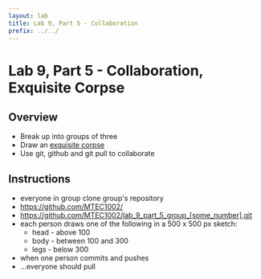 ```yaml
---
layout: lab
title: Lab 9, Part 5 - Collaboration
prefix: ../../
---
```

# Lab 9, Part 5 - Collaboration, Exquisite Corpse

## Overview

* Break up into groups of three
* Draw an [exquisite corpse](http://en.wikipedia.org/wiki/Exquisite_corpse)
* Use git, github and git pull to collaborate

## Instructions

* everyone in group clone group's repository
* https://github.com/MTEC1002/
* https://github.com/MTEC1002/lab_9_part_5_group_[some_number].git
* each person draws one of the following in a 500 x 500 px sketch:
	* head - above 100 
	* body - between 100 and 300
	* legs - below 300
* when one person commits and pushes
* ...everyone should pull
